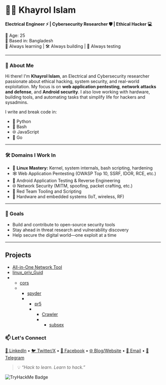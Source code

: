 # 👨‍💻 Khayrol Islam

**Electrical Engineer ⚡ | Cybersecurity Researcher 🛡️ | Ethical Hacker 💻**

🔞 Age: 25  
📍 Based in: Bangladesh  
🧠 Always learning | 🛠️ Always building | 🧪 Always testing

---

### 🔐 About Me

Hi there! I'm **Khayrol Islam**, an Electrical and Cybersecurity researcher passionate about ethical hacking, system security, and real-world exploitation. My focus is on **web application pentesting**, **network attacks and defense**, and **Android security**. I also love working with hardware, building tools, and automating tasks that simplify life for hackers and sysadmins.

I write and break code in:

- 🐍 Python
- 🐚 Bash
- 🌐 JavaScript
- 🦫 Go

---

### 🛠️ Domains I Work In
- 🐧 **Linux Mastery:** Kernel, system internals, bash scripting, hardening
- 🕸️ Web Application Pentesting (OWASP Top 10, SSRF, IDOR, RCE, etc.)
- 📱 Android Application Testing & Reverse Engineering
- 🌐 Network Security (MITM, spoofing, packet crafting, etc.)
- 🧰 Red Team Tooling and Scripting
- 🔧 Hardware and embedded systems (IoT, wireless, RF)

---

### 🚀 Goals

- Build and contribute to open-source security tools  
- Stay ahead in threat research and vulnerability discovery  
- Help secure the digital world—one exploit at a time

---

## Projects
- [All-in-One Network Tool](https://github.com/mrTr1cky/mrtr1cky)
- [linux_priv_Guid](https://github.com/mrTr1cky/madfilter)
- - [cors](https://github.com/mrTr1cky/cors)
  - - [spyder](https://github.com/mrTr1cky/spyder)
    - - [pr5](https://github.com/mrTr1cky/pr5)
      - - [Crawler](https://github.com/mrTr1cky/crawler)
        - - [subsex](https://github.com/mrTr1cky/subsex)

### 📫 Let's Connect

<p align="left">
  <a href="https://www.linkedin.com/in/khayrolislam/" target="_blank">💼 LinkedIn</a> • 
  <a href="https://twitter.com/khayrol_islam" target="_blank">🐦 Twitter/X</a> • 
  <a href="https://facebook.com/khayrol.islam.35" target="_blank">📘 Facebook</a> • 
  <a href="https://0xmad.me" target="_blank">🌐 Blog/Website</a> • 
  <a href="mailto:khayrolislam@hotmail.com">📧 Email</a> • 
  <a href="https://t.me/DevidLuice" target="_blank">📲 Telegram</a>
</p>


> 💡 *“Hack to learn. Learn to hack.”*



<img src="https://tryhackme-badges.s3.amazonaws.com/madtiger.png" alt="TryHackMe Badge" />
